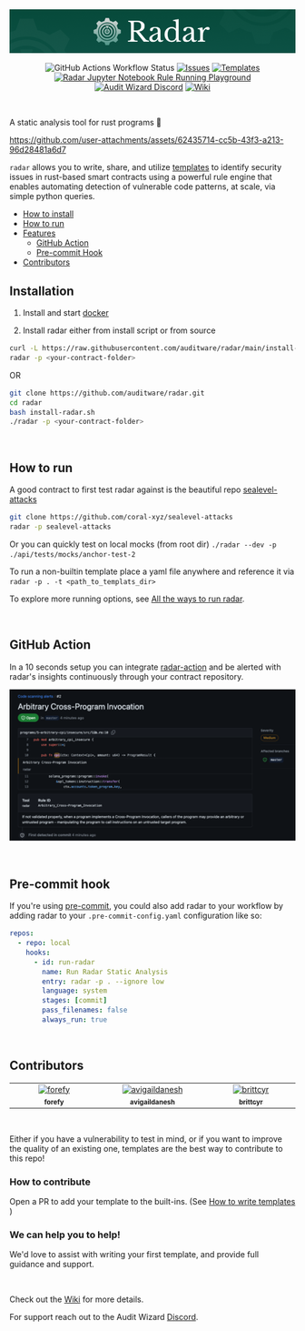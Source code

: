 <br>
<br>

<p align="center">
  <img src="./static/radar.png" alt="radar">
</p>

<p align="center">
<img alt="GitHub Actions Workflow Status" src="https://img.shields.io/github/actions/workflow/status/auditware/radar/pytest.yml">
<a href="https://github.com/auditware/radar/issues/new/choose"><img alt="Issues" title="Issues" src="https://img.shields.io/github/issues-raw/auditware/radar"></a>
<a href="https://github.com/auditware/radar/tree/main/api/builtin_templates"><img alt="Templates" title="Templates" src="https://img.shields.io/github/directory-file-count/auditware/radar/api/builtin_templates?label=templates"></a>
<a href="https://mybinder.org/v2/gh/auditware/radar/HEAD?labpath=demo.ipynb"><img alt="Radar Jupyter Notebook Rule Running Playground" title="Radar Jupyter Notebook Rule Running Playground" src="https://img.shields.io/badge/launch-notebook-blue?link=https%3A%2F%2Fimg.shields.io%2Fbadge%2Ftext&logo=jupyter"></a>
<a href="https://discord.gg/8PTTMd96p4"><img alt="Audit Wizard Discord" title="Audit Wizard Discord" src="https://img.shields.io/discord/962101971081392128.svg?logo=discord"></a>
<a href="https://github.com/auditware/radar/wiki"><img alt="Wiki" title="Wiki" src="https://img.shields.io/badge/radar-Wiki-blue"></a>
</p>

<br>

A static analysis tool for rust programs 🦀

https://github.com/user-attachments/assets/62435714-cc5b-43f3-a213-96d28481a6d7

`radar` allows you to write, share, and utilize [templates](https://github.com/auditware/radar/tree/main/api/builtin_templates) to identify security issues in rust-based smart contracts using a powerful rule engine that enables automating detection of vulnerable code patterns, at scale, via simple python queries.

- [How to install](#installation)
- [How to run](#how-to-run)
- [Features](#-github-action)
  - [GitHub Action](#-github-action)
  - [Pre-commit Hook](#-pre-commit-hook)
- [Contributors](#contributors)

## Installation

1. Install and start [docker](https://docs.docker.com/get-started/get-docker/)

2. Install radar either from install script or from source

```bash
curl -L https://raw.githubusercontent.com/auditware/radar/main/install-radar.sh | bash
radar -p <your-contract-folder>
```

OR

```bash
git clone https://github.com/auditware/radar.git
cd radar
bash install-radar.sh
./radar -p <your-contract-folder>
```

<br>

## How to run

A good contract to first test radar against is the beautiful repo [sealevel-attacks](https://github.com/coral-xyz/sealevel-attacks)

```bash
git clone https://github.com/coral-xyz/sealevel-attacks
radar -p sealevel-attacks
```

Or you can quickly test on local mocks (from root dir) `./radar --dev -p ./api/tests/mocks/anchor-test-2`

To run a non-builtin template place a yaml file anywhere and reference it via `radar -p . -t <path_to_templats_dir>`

To explore more running options, see [All the ways to run radar](https://github.com/auditware/radar/wiki/Running-Options).

<br>

## GitHub Action

In a 10 seconds setup you can integrate [radar-action](https://github.com/Auditware/radar-action) and be alerted with radar's insights continuously through your contract repository.

<p>
  <img src="./static/gh-action.png" alt="Radar GitHub Action">
</p>

<br>

## Pre-commit hook

If you're using [pre-commit](https://pre-commit.com), you could also add radar to your workflow by adding radar to your `.pre-commit-config.yaml` configuration like so:

```yaml
repos:
  - repo: local
    hooks:
      - id: run-radar
        name: Run Radar Static Analysis
        entry: radar -p . --ignore low
        language: system
        stages: [commit]
        pass_filenames: false
        always_run: true
```

<br>

## Contributors

<table>
  <tbody>
    <tr>
      <td align="center" valign="top" width="14.28%">
        <a href="https://github.com/forefy">
          <img src="https://avatars.githubusercontent.com/u/166978930?v=4?s=100" width="100px;" alt="forefy"/>
          <br/>
          <sub>
            <b>forefy</b>
          </sub>
        </a>
        <br/>
      </td>
      <td align="center" valign="top" width="14.28%">
        <a href="https://github.com/avigaildanesh">
          <img src="https://avatars.githubusercontent.com/u/118690295?v=4?s=100" width="100px;" alt="avigaildanesh"/>
          <br/>
          <sub>
            <b>avigaildanesh</b>
          </sub>
        </a>
        <br/>
      </td>
      <td align="center" valign="top" width="14.28%">
        <a href="https://github.com/brittcyr">
          <img src="https://avatars.githubusercontent.com/u/1320260?v=4?s=100" width="100px;" alt="brittcyr"/>
          <br/>
          <sub>
            <b>brittcyr</b>
          </sub>
        </a>
        <br/>
      </td>
    </tr>
    </tbody>
  </table>

<br>

Either if you have a vulnerability to test in mind, or if you want to improve the quality of an existing one, templates are the best way to contribute to this repo!

### How to contribute

Open a PR to add your template to the built-ins. (See [How to write templates](https://github.com/auditware/radar/wiki/How-to-Write-Templates) )


### We can help you to help!

We'd love to assist with writing your first template, and provide full guidance and support.

<br>

Check out the [Wiki](https://github.com/auditware/radar/wiki) for more details.

For support reach out to the Audit Wizard [Discord](https://discord.gg/8PTTMd96p4).
